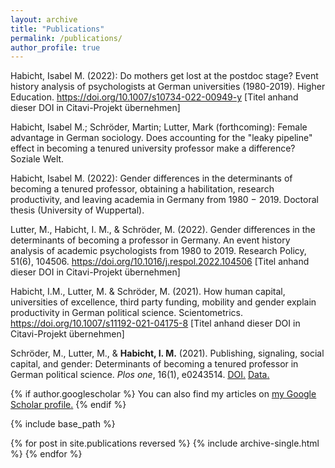 ```yaml
---
layout: archive
title: "Publications"
permalink: /publications/
author_profile: true
---
```


Habicht, Isabel M. (2022): Do mothers get lost at the postdoc stage? Event history analysis of psychologists at German universities (1980-2019). Higher Education. https://doi.org/10.1007/s10734-022-00949-y [Titel anhand dieser DOI in Citavi-Projekt übernehmen]

Habicht, Isabel M.; Schröder, Martin; Lutter, Mark (forthcoming): Female advantage in German sociology. Does accounting for the "leaky pipeline" effect in becoming a tenured university professor make a difference? Soziale Welt.  

Habicht, Isabel M. (2022): Gender differences in the determinants of becoming a tenured professor, obtaining a habilitation, research productivity, and leaving academia in Germany from 1980 − 2019. Doctoral thesis (University of Wuppertal).

Lutter, M., Habicht, I. M., & Schröder, M. (2022). Gender differences in the determinants of becoming a professor in Germany. An event history analysis of academic psychologists from 1980 to 2019. Research Policy, 51(6), 104506. https://doi.org/10.1016/j.respol.2022.104506 [Titel anhand dieser DOI in Citavi-Projekt übernehmen]

Habicht, I.M., Lutter, M. & Schröder, M. (2021). How human capital, universities of excellence, third party funding, mobility and gender explain productivity in German political science. Scientometrics. https://doi.org/10.1007/s11192-021-04175-8 [Titel anhand dieser DOI in Citavi-Projekt übernehmen]

Schröder, M., Lutter, M., & <b>Habicht, I. M.</b> (2021). Publishing, signaling, social capital, and gender: Determinants of becoming a tenured professor in German political science. <i>Plos one</i>, 16(1), e0243514. <u><a href="{{https://doi.org/10.1371/journal.pone.0243514}}">DOI</a>.</u> <u><a href="{{https://osf.io/afrxk/}}">Data</a>.</u>



{% if author.googlescholar %}
  You can also find my articles on <u><a href="{{author.googlescholar}}">my Google Scholar profile</a>.</u>
{% endif %}

{% include base_path %}

{% for post in site.publications reversed %}
  {% include archive-single.html %}
{% endfor %}
